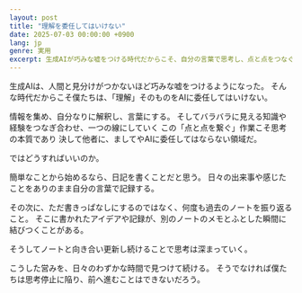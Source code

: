 ```yaml
---
layout: post
title: "理解を委任してはいけない"
date: 2025-07-03 00:00:00 +0900
lang: jp
genre: 実用
excerpt: 生成AIが巧みな嘘をつける時代だからこそ、自分の言葉で思考し、点と点をつなぐ作業を委任してはならない。日記やノートを通じて思考を深める重要性について。
---
```


生成AIは、人間と見分けがつかないほど巧みな嘘をつけるようになった。
そんな時代だからこそ僕たちは、「理解」そのものをAIに委任してはいけない。

情報を集め、自分なりに解釈し、言葉にする。
そしてバラバラに見える知識や経験をつなぎ合わせ、一つの線にしていく
この「点と点を繋ぐ」作業こそ思考の本質であり
決して他者に、ましてやAIに委任してはならない領域だ。

ではどうすればいいのか。

簡単なことから始めるなら、日記を書くことだと思う。
日々の出来事や感じたことをありのまま自分の言葉で記録する。

その次に、ただ書きっぱなしにするのではなく、何度も過去のノートを振り返ること。
そこに書かれたアイデアや記録が、別のノートのメモとふとした瞬間に結びつくことがある。

そうしてノートと向き合い更新し続けることで思考は深まっていく。

こうした営みを、日々のわずかな時間で見つけて続ける。
そうでなければ僕たちは思考停止に陥り、前へ進むことはできないだろう。
